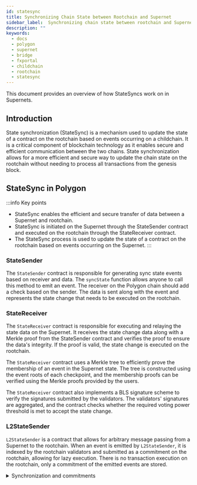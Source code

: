 ```yaml
---
id: statesync
title: Synchronizing Chain State between Rootchain and Supernet
sidebar_label:  Synchronizing chain state between rootchain and Supernet
description: ""
keywords:
  - docs
  - polygon
  - supernet
  - bridge
  - fxportal
  - childchain
  - rootchain
  - statesync
---
```


This document provides an overview of how StateSyncs work on in Supernets.

## Introduction

State synchronization (StateSync) is a mechanism used to update the state of a contract on the rootchain based on events occurring on a childchain. It is a critical component of blockchain technology as it enables secure and efficient communication between the two chains. State synchronization allows for a more efficient and secure way to update the chain state on the rootchain without needing to process all transactions from the genesis block.

## StateSync in Polygon

:::info Key points

- StateSync enables the efficient and secure transfer of data between a Supernet and rootchain.
- StateSync is initiated on the Supernet through the StateSender contract and executed on the rootchain through the StateReceiver contract.
- The StateSync process is used to update the state of a contract on the rootchain based on events occurring on the Supernet.
:::

### StateSender

The `StateSender` contract is responsible for generating sync state events based on receiver and data. The `syncState` function allows anyone to call this method to emit an event. The receiver on the Polygon chain should add a check based on the sender. The data is sent along with the event and represents the state change that needs to be executed on the rootchain.

### StateReceiver

The `StateReceiver` contract is responsible for executing and relaying the state data on the Supernet. It receives the state change data along with a Merkle proof from the StateSender contract and verifies the proof to ensure the data's integrity. If the proof is valid, the state change is executed on the rootchain.

The `StateReceiver` contract uses a Merkle tree to efficiently prove the membership of an event in the Supernet state. The tree is constructed using the event roots of each checkpoint, and the membership proofs can be verified using the Merkle proofs provided by the users.

The `StateReceiver` contract also implements a BLS signature scheme to verify the signatures submitted by the validators. The validators' signatures are aggregated, and the contract checks whether the required voting power threshold is met to accept the state change.

### L2StateSender

`L2StateSender` is a contract that allows for arbitrary message passing from a Supernet to the rootchain. When an event is emitted by `L2StateSender`, it is indexed by the rootchain validators and submitted as a commitment on the rootchain, allowing for lazy execution. There is no transaction execution on the rootchain, only a commitment of the emitted events are stored.

<details>
<summary>Synchronization and commitments</summary>

The StateSync process involves two main steps: synchronization and commitments.

In the synchronization step, the `StateSender` contract on the Supernet generates sync state events based on receiver and data. The `syncState` function allows anyone to call this method to emit an event. The data is sent along with the event and represents the state change that needs to be executed on the rootchain.

In the commitments step, the `StateReceiver` contract on the rootchain receives the state change data along with a Merkle proof from the `StateSender` contract and verifies the proof to ensure the data's integrity. If the proof is valid, the state change is executed on the rootchain.

To ensure the validity of the state change, the `StateSender` contract generates a unique id for each sync state event. This id is used by the `StateReceiver` contract to prevent replay attacks, which could result in the execution of duplicate state changes.

The `StateReceiver` contract also implements a BLS signature scheme to verify the signatures submitted by the validators. The validators' signatures are aggregated, and the contract checks whether the required voting power threshold is met to accept the state change.

Once the state change is verified and executed on the rootchain, the `StateReceiver` contract emits an event to notify the Supernet of the successful execution.

</details>
